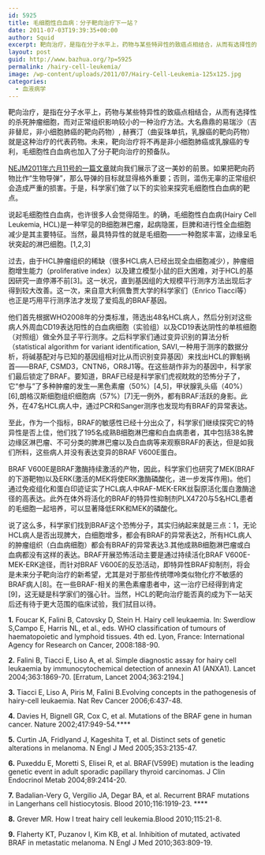 ```yaml
---
id: 5925
title: 毛细胞性白血病：分子靶向治疗下一站？
date: 2011-07-03T19:39:35+00:00
author: Squid
excerpt: 靶向治疗，是指在分子水平上，药物与某些特异性的致癌点相结合，从而有选择性的杀死肿瘤细胞，而对正常组织影响较小的一种治疗方法。未来，靶向治疗将不再是非小细胞肺癌或乳腺癌的专利，毛细胞性白血病也加入了分子靶向治疗的预备队。
layout: post
guid: http://www.bazhua.org/?p=5925
permalink: /hairy-cell-leukemia/
image: /wp-content/uploads/2011/07/Hairy-Cell-Leukemia-125x125.jpg
categories:
  - 血液病学
---
```

靶向治疗，是指在分子水平上，药物与某些特异性的致癌点相结合，从而有选择性的杀死肿瘤细胞，而对正常组织影响较小的一种治疗方法。大名鼎鼎的易瑞沙（吉非替尼，非小细胞肺癌的靶向药物）, 赫赛汀（曲妥珠单抗，乳腺癌的靶向药物）就是这种治疗的代表药物。未来，靶向治疗将不再是非小细胞肺癌或乳腺癌的专利，毛细胞性白血病也加入了分子靶向治疗的预备队。

[NEJM2011年六月11号的一篇文章](http://www.nejm.org/doi/full/10.1056/NEJMoa1014209)就向我们展示了这一美妙的前景。如果把靶向药物比作“生物导弹”，那么导弹的目标就显得格外重要；否则，滥伤无辜的正常组织会造成严重的损害。于是，科学家们做了以下的实验来探究毛细胞性白血病的靶点。

说起毛细胞性白血病，也许很多人会觉得陌生。的确，毛细胞性白血病(Hairy Cell Leukemia, HCL)是一种罕见的B细胞淋巴瘤，起病隐匿，巨脾和进行性全血细胞减少是其主要特征。当然，最具特异性的就是毛细胞——一种胞浆丰富，边缘呈毛状突起的淋巴细胞。[1,2,3]

过去，由于HCL肿瘤组织的稀缺（很多HCL病人已经出现全血细胞减少），肿瘤细胞增生能力（proliferative index）以及建立模型小鼠的巨大困难，对于HCL的基因研究一直停滞不前[3]。这一状况，直到基因组的大规模平行测序方法出现后才得到较大改善。这一次，来自意大利佩鲁贾大学的科学家们（Enrico Tiacci等）也正是巧用平行测序法才发现了爱捣乱的BRAF基因。

他们首先根据WHO2008年的分类标准，筛选出48名HCL病人，然后分别对这些病人外周血CD19表达阳性的白血病细胞（实验组）以及CD19表达阴性的单核细胞（对照组）做全外显子平行测序。之后科学家们通过变异识别的算法分析（statistical algorithm for variant identification, SAVI,一种用于测序的数据分析，将碱基配对与已知的基因组相对比从而识别变异基因）来找出HCL的罪魁祸首——BRAF, CSMD3，CNTN6，OR8J1等。在这些胡作非为的基因中，科学家们最后锁定了BRAF。要知道，BRAF已经是科学家们虎视眈眈的恐怖分子了，它“参与”了多种肿瘤的发生—黑色素瘤（50%）[4,5]，甲状腺乳头癌（40%）[6],朗格汉斯细胞组织细胞病（57%）[7]无一例外，都有BRAF活跃的身影。此外，在47名HCL病人中，通过PCR和Sanger测序也发现均有BRAF的异常表达。

至此，作为一个指标，BRAF的敏感性已经十分出众了，科学家们继续探究它的特异性是否上佳，他们找了195名成熟B细胞淋巴瘤和白血病患者，其中包括38名脾边缘区淋巴瘤、不可分类的脾淋巴瘤以及白血病等来观察BRAF的表达，但是如我们所料，这些病人并没有表达变异的BRAF V600E蛋白。

BRAF V600E是BRAF激酶持续激活的产物，因此，科学家们也研究了MEK(BRAF的下游靶物)以及ERK(激活的MEK将使ERK激酶磷酸化，进一步发挥作用)。他们通过免疫组化和蛋白印迹证实了HCL病人中RAF-MEK-ERK丝裂原活化蛋白激酶途径的高表达。此外在体外将活化的BRAF的特异性抑制剂PLX4720与5名HCL患者的毛细胞一起培养，可以显著降低ERK和MEK的磷酸化。

说了这么多，科学家们找到BRAF这个恐怖分子，其实归纳起来就是三点：1，无论HCL病人是否出现脾大，白细胞增多，都会有BRAF的异常表达2，所有HCL病人的肿瘤组织（白血病细胞）都会有BRAF的异常表达3.其他成熟B细胞淋巴瘤或白血病都没有这样的表达。BRAF开展恐怖活动主要是通过持续活化BRAF V600E-MEK-ERK途径，而针对BRAF V600E的反恐活动，即特异性BRAF抑制剂，将会是未来分子靶向治疗的新希望，尤其是对于那些传统嘌呤类似物化疗不敏感的BRAF病人[8]。在一些BRAF-相关的黑色素瘤患者中，这一治疗已经得到肯定[9]，这无疑是科学家们的强心针。当然，HCL的靶向治疗能否真的成为下一站天后还有待于更大范围的临床试验，我们拭目以待。

**1.** Foucar K, Falini B, Catovsky D, Stein H. Hairy cell leukaemia. In: Swerdlow S,Campo E, Harris NL, et al., eds. WHO classification of tumours of haematopoietic and lymphoid tissues. 4th ed. Lyon, France: International Agency for Research on Cancer, 2008:188-90.

**2.** Falini B, Tiacci E, Liso A, et al. Simple diagnostic assay for hairy cell leukaemia by immunocytochemical detection of annexin A1 (ANXA1). Lancet 2004;363:1869-70. [Erratum, Lancet 2004;363:2194.]

**3.** Tiacci E, Liso A, Piris M, Falini B.Evolving concepts in the pathogenesis of hairy-cell leukaemia. Nat Rev Cancer 2006;6:437-48.

**4.** Davies H, Bignell GR, Cox C, et al. Mutations of the BRAF gene in human cancer. Nature 2002;417:949-54.****

**5.** Curtin JA, Fridlyand J, Kageshita T, et al. Distinct sets of genetic alterations in melanoma. N Engl J Med 2005;353:2135-47.

**6.** Puxeddu E, Moretti S, Elisei R, et al. BRAF(V599E) mutation is the leading genetic event in adult sporadic papillary thyroid carcinomas. J Clin Endocrinol Metab 2004;89:2414-20.

**7.** Badalian-Very G, Vergilio JA, Degar BA, et al. Recurrent BRAF mutations in Langerhans cell histiocytosis. Blood 2010;116:1919-23. ****

**8.** Grever MR. How I treat hairy cell leukemia.Blood 2010;115:21-8.

**9.** Flaherty KT, Puzanov I, Kim KB, et al. Inhibition of mutated, activated BRAF in metastatic melanoma. N Engl J Med 2010;363:809-19.
